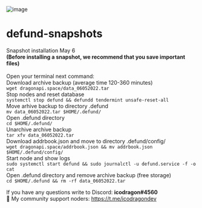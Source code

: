 ![image](https://user-images.githubusercontent.com/104348282/166724700-f34d905c-2b94-49ff-a09d-5942958aecc7.png)
# defund-snapshots
Snapshot installation May 6</br> 
**(Before installing a snapshot, we recommend that you save important files)**
</br>
</br>
Open your terminal next command:</br>
Download archive backup (average time 120-360 minutes)</br>
`wget dragonapi.space/data_06052022.tar`</br>
Stop nodes and reset database</br>
`systemctl stop defund && defundd tendermint unsafe-reset-all`</br>
Move arhive backup to directory .defund</br>
`mv data_06052022.tar $HOME/.defund/`</br>
Open .defund directory</br>
`cd $HOME/.defund/`</br>
Unarchive archive backup</br>
`tar xfv data_06052022.tar`</br>
Download addrbook.json and move to directory .defund/config/</br>
`wget dragonapi.space/addrbook.json && mv addrbook.json $HOME/.defund/config/`</br>
Start node and show logs</br>
`sudo systemctl start defund && sudo journalctl -u defund.service -f -o cat`</br>
Open .defund directory and remove archive backup (free storage)</br>
`cd $HOME/.defund && rm -rf data_06052022.tar`</br>

If you have any questions write to Discord: **icodragon#4560**</br>
🐲 My community support noders: https://t.me/icodragondev

